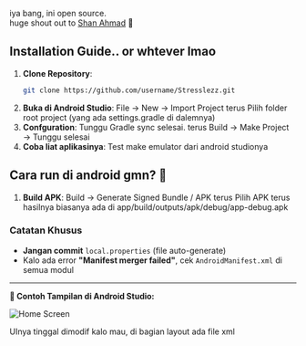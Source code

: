 iya bang, ini open source.\
huge shout out to [Shan Ahmad](https://www.instagram.com/urshann_) 🤜

## Installation Guide.. or whtever lmao
1. **Clone Repository**:
   ```bash
   git clone https://github.com/username/Stresslezz.git
2. **Buka di Android Studio**:
   File → New → Import Project terus
   Pilih folder root project (yang ada settings.gradle di dalemnya)
3. **Confguration**:
   Tunggu Gradle sync selesai.
   terus Build → Make Project → Tunggu selesai
4. **Coba liat aplikasinya**:
   Test make emulator dari android studionya

## Cara run di android gmn? 🤔
1. **Build APK**:
   Build → Generate Signed Bundle / APK terus
   Pilih APK 
   terus hasilnya biasanya ada di app/build/outputs/apk/debug/app-debug.apk
   
### **Catatan Khusus**  
- **Jangan commit** `local.properties` (file auto-generate)  
- Kalo ada error **"Manifest merger failed"**, cek `AndroidManifest.xml` di semua modul  

---

**📌 Contoh Tampilan di Android Studio:**  

![Home Screen](https://i.imgur.com/1uVATuK.png)

UInya tinggal dimodif kalo mau, di bagian layout ada file xml
